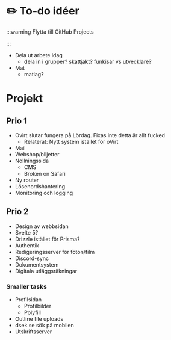# ✏️ To-do idéer

:::warning
Flytta till GitHub Projects

:::

* Dela ut arbete idag
  * dela in i grupper? skattjakt? funkisar vs utvecklare?
* Mat
  * matlag?


# Projekt

## Prio 1

* Ovirt slutar fungera på Lördag. Fixas inte detta är allt fucked
  * Relaterat: Nytt system istället för oVirt
* Mail
* Webshop/biljetter
* Nollningssida
  * CMS
  * Broken on Safari
* Ny router
* Lösenordshantering
* Monitoring och logging

## Prio 2

* Design av webbsidan
* Svelte 5?
* Drizzle istället för Prisma?
* Authentik
* Redigeringsserver för foton/film
* Discord-sync
* Dokumentsystem
* Digitala utläggsräkningar

### Smaller tasks

* Profilsidan
  * Profilbilder
  * Polyfill
* Outline file uploads
* dsek.se sök på mobilen
* Utskriftsserver